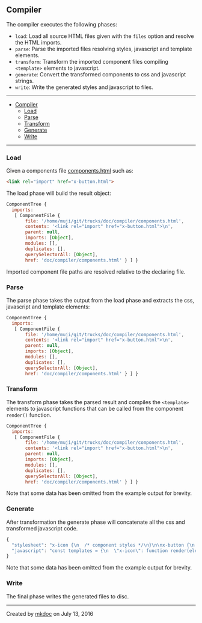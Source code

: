## Compiler

The compiler executes the following phases:

* `load`: Load all source HTML files given with the `files` option and resolve the HTML imports.
* `parse`: Parse the imported files resolving styles, javascript and template elements.
* `transform`: Transform the imported component files compiling `<template>` elements to javascript.
* `generate`: Convert the transformed components to css and javascript strings.
* `write`: Write the generated styles and javascript to files.

---

- [Compiler](#compiler)
  - [Load](#load)
  - [Parse](#parse)
  - [Transform](#transform)
  - [Generate](#generate)
  - [Write](#write)

---

### Load

Given a components file [components.html](https://github.com/tmpfs/trucks/blob/master/doc/compiler/components.html) such as:

```html
<link rel="import" href="x-button.html">
```

The load phase will build the result object:

```javascript
ComponentTree {
  imports: 
   [ ComponentFile {
       file: '/home/muji/git/trucks/doc/compiler/components.html',
       contents: '<link rel="import" href="x-button.html">\n',
       parent: null,
       imports: [Object],
       modules: [],
       duplicates: [],
       querySelectorAll: [Object],
       href: 'doc/compiler/components.html' } ] }
```

Imported component file paths are resolved relative to the declaring file.

### Parse

The parse phase takes the output from the load phase and extracts the css, javascript and template elements:

```javascript
ComponentTree {
  imports: 
   [ ComponentFile {
       file: '/home/muji/git/trucks/doc/compiler/components.html',
       contents: '<link rel="import" href="x-button.html">\n',
       parent: null,
       imports: [Object],
       modules: [],
       duplicates: [],
       querySelectorAll: [Object],
       href: 'doc/compiler/components.html' } ] }
```

### Transform

The transform phase takes the parsed result and compiles the `<template>` elements to javascript functions that can be called from the component `render()` function.

```javascript
ComponentTree {
  imports: 
   [ ComponentFile {
       file: '/home/muji/git/trucks/doc/compiler/components.html',
       contents: '<link rel="import" href="x-button.html">\n',
       parent: null,
       imports: [Object],
       modules: [],
       duplicates: [],
       querySelectorAll: [Object],
       href: 'doc/compiler/components.html' } ] }
```

Note that some data has been omitted from the example output for brevity.

### Generate

After transformation the generate phase will concatenate all the css and transformed javascript code.

```javascript
{
  "stylesheet": "x-icon {\n  /* component styles */\n}\n\nx-button {\n  /* component styles */\n}",
  "javascript": "const templates = {\n  \"x-icon\": function render(elem) {},\n  \"x-button\": function render(elem) {}\n};\n\nfunction template(elem) {\n  return templates[elem.tagName.toLowerCase()].call(elem, elem);\n}\n\nskate.define('x-icon', {});\n\nskate.define('x-button', {});"
}
```

Note that some data has been omitted from the example output for brevity.

### Write

The final phase writes the generated files to disc.

---

Created by [mkdoc](https://github.com/mkdoc/mkdoc) on July 13, 2016

